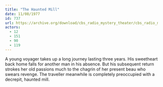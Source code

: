 ```yaml
---
title: "The Haunted Mill"
date: 11/08/1977
id: 737
url: https://archive.org/download/cbs_radio_mystery_theater/cbs_radio_mystery_theater-0701-0750.zip/cbs_radio_mystery_theater-0701-0750%2Fcbsrmt_0737_the_haunted_mill.mp3
actors:
  - 12
  - 151
  - 90
  - 119
---
```

A young voyager takes up a long journey lasting three years. His sweetheart back home falls for another man in his absence. But his subsequent return strokes her old passions much to the chagrin of her present beau who swears revenge. The traveller meanwhile is completely preoccupied with a decrepit, haunted mill.